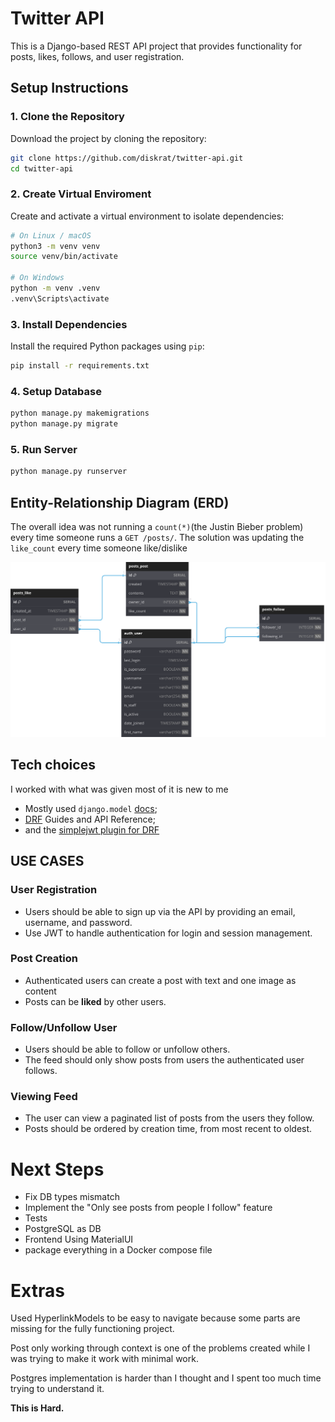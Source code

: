 # Twitter API

This is a Django-based REST API project that provides functionality for posts, likes, follows, and user registration.

## Setup Instructions

### 1. Clone the Repository
Download the project by cloning the repository:
```bash
git clone https://github.com/diskrat/twitter-api.git
cd twitter-api
```

### 2. Create Virtual Enviroment 
Create and activate a virtual environment to isolate dependencies:

```bash
# On Linux / macOS 
python3 -m venv venv
source venv/bin/activate

# On Windows
python -m venv .venv
.venv\Scripts\activate
```

### 3. Install Dependencies
Install the required Python packages using `pip`:

```bash
pip install -r requirements.txt
```

### 4. Setup Database
```bash
python manage.py makemigrations
python manage.py migrate
```

### 5. Run Server
```bash
python manage.py runserver
```


## Entity-Relationship Diagram (ERD) 

The overall idea was not running a `count(*)`(the Justin Bieber problem) every time someone runs a `GET /posts/`.
The solution was updating the `like_count` every time someone like/dislike


![db](imgs/db_schema.svg)


## Tech choices
I worked with what was given most of it is new to me 
- Mostly used `django.model` [docs](https://docs.djangoproject.com/en/5.2/topics/db/models/);
- [DRF](https://www.django-rest-framework.org/) Guides and API Reference;
- and the [simplejwt plugin for DRF](https://django-rest-framework-simplejwt.readthedocs.io/en/latest/)


## **USE CASES**

### **User Registration**

*   Users should be able to sign up via the API by providing an email, username, and password.
*   Use JWT to handle authentication for login and session management.

### **Post Creation**

*   Authenticated users can create a post with text and one image as content
*   Posts can be **liked** by other users.

### **Follow/Unfollow User**

*   Users should be able to follow or unfollow others.
*   The feed should only show posts from users the authenticated user follows.

### **Viewing Feed**

*   The user can view a paginated list of posts from the users they follow.
*   Posts should be ordered by creation time, from most recent to oldest.


# Next Steps
- Fix DB types mismatch
- Implement the "Only see posts from people I follow" feature
- Tests
- PostgreSQL as DB
- Frontend Using MaterialUI
- package everything in a Docker compose file

# Extras
Used HyperlinkModels to be easy to navigate because some parts are missing for the fully functioning project.

Post only working through context is one of the problems created while I was trying to make it work with minimal work.

Postgres implementation is harder than I thought and I spent too much time trying to understand it.

**This is Hard.**